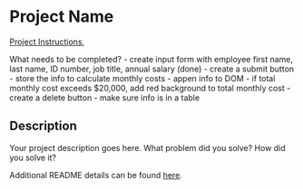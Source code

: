 # Project Name

[Project Instructions](./INSTRUCTIONS.md), 

What needs to be completed?
    - create input form with employee first name, last name, ID number, job title, annual salary (done)
    - create a submit button
    - store the info to calculate monthly costs
    - appen info to DOM
    - if total monthly cost exceeds $20,000, add red background to total monthly cost
    - create a delete button 
    - make sure info is in a table 

## Description

Your project description goes here. What problem did you solve? How did you solve it?

Additional README details can be found [here](https://github.com/PrimeAcademy/readme-template/blob/master/README.md).
